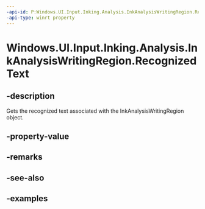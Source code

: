 ```yaml
---
-api-id: P:Windows.UI.Input.Inking.Analysis.InkAnalysisWritingRegion.RecognizedText
-api-type: winrt property
---
```


<!-- Property syntax.
public string RecognizedText { get; }
-->

# Windows.UI.Input.Inking.Analysis.InkAnalysisWritingRegion.RecognizedText

## -description

Gets the recognized text associated with the InkAnalysisWritingRegion object.

## -property-value

## -remarks

## -see-also

## -examples

